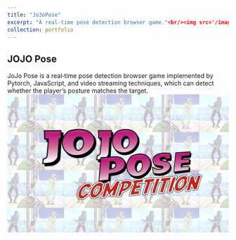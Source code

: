 ```yaml
---
title: "JoJoPose"
excerpt: "A real‐time pose detection browser game."<br/><img src='/images/jojopose/jojopose5.jpg'>"
collection: portfolio
---
```


## JOJO Pose
JoJo Pose is a real‐time pose detection browser game implemented by Pytorch, JavaScript, and video streaming techniques, which can detect whether the player’s posture matches the target.
![intro](/images/jojopose/jojopose1.jpg)

